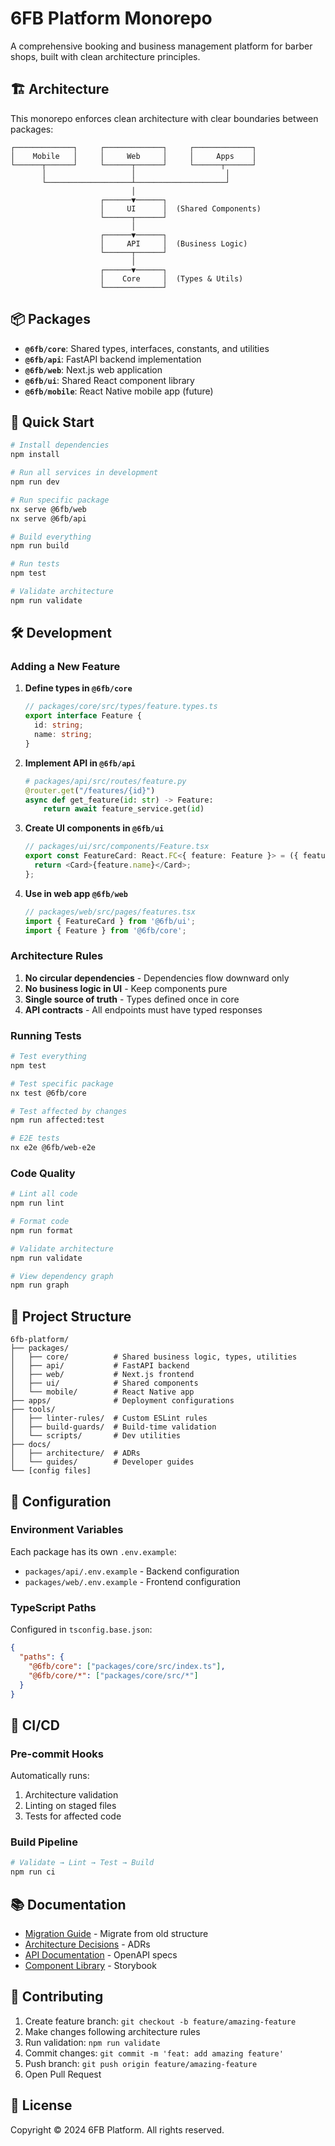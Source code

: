 # 6FB Platform Monorepo

A comprehensive booking and business management platform for barber shops, built with clean architecture principles.

## 🏗 Architecture

This monorepo enforces clean architecture with clear boundaries between packages:

```
┌─────────────┐     ┌─────────────┐     ┌─────────────┐
│    Mobile   │     │     Web     │     │     Apps    │
└──────┬──────┘     └──────┬──────┘     └──────┬──────┘
       │                   │                    │
       └───────────────────┴────────────────────┘
                           │
                    ┌──────▼──────┐
                    │     UI      │  (Shared Components)
                    └──────┬──────┘
                           │
                    ┌──────▼──────┐
                    │     API     │  (Business Logic)
                    └──────┬──────┘
                           │
                    ┌──────▼──────┐
                    │    Core     │  (Types & Utils)
                    └─────────────┘
```

## 📦 Packages

- **`@6fb/core`**: Shared types, interfaces, constants, and utilities
- **`@6fb/api`**: FastAPI backend implementation
- **`@6fb/web`**: Next.js web application
- **`@6fb/ui`**: Shared React component library
- **`@6fb/mobile`**: React Native mobile app (future)

## 🚀 Quick Start

```bash
# Install dependencies
npm install

# Run all services in development
npm run dev

# Run specific package
nx serve @6fb/web
nx serve @6fb/api

# Build everything
npm run build

# Run tests
npm test

# Validate architecture
npm run validate
```

## 🛠 Development

### Adding a New Feature

1. **Define types in `@6fb/core`**
   ```typescript
   // packages/core/src/types/feature.types.ts
   export interface Feature {
     id: string;
     name: string;
   }
   ```

2. **Implement API in `@6fb/api`**
   ```python
   # packages/api/src/routes/feature.py
   @router.get("/features/{id}")
   async def get_feature(id: str) -> Feature:
       return await feature_service.get(id)
   ```

3. **Create UI components in `@6fb/ui`**
   ```typescript
   // packages/ui/src/components/Feature.tsx
   export const FeatureCard: React.FC<{ feature: Feature }> = ({ feature }) => {
     return <Card>{feature.name}</Card>;
   };
   ```

4. **Use in web app `@6fb/web`**
   ```typescript
   // packages/web/src/pages/features.tsx
   import { FeatureCard } from '@6fb/ui';
   import { Feature } from '@6fb/core';
   ```

### Architecture Rules

1. **No circular dependencies** - Dependencies flow downward only
2. **No business logic in UI** - Keep components pure
3. **Single source of truth** - Types defined once in core
4. **API contracts** - All endpoints must have typed responses

### Running Tests

```bash
# Test everything
npm test

# Test specific package
nx test @6fb/core

# Test affected by changes
npm run affected:test

# E2E tests
nx e2e @6fb/web-e2e
```

### Code Quality

```bash
# Lint all code
npm run lint

# Format code
npm run format

# Validate architecture
npm run validate

# View dependency graph
npm run graph
```

## 📁 Project Structure

```
6fb-platform/
├── packages/
│   ├── core/          # Shared business logic, types, utilities
│   ├── api/           # FastAPI backend
│   ├── web/           # Next.js frontend
│   ├── ui/            # Shared components
│   └── mobile/        # React Native app
├── apps/              # Deployment configurations
├── tools/
│   ├── linter-rules/  # Custom ESLint rules
│   ├── build-guards/  # Build-time validation
│   └── scripts/       # Dev utilities
├── docs/
│   ├── architecture/  # ADRs
│   └── guides/        # Developer guides
└── [config files]
```

## 🔧 Configuration

### Environment Variables

Each package has its own `.env.example`:
- `packages/api/.env.example` - Backend configuration
- `packages/web/.env.example` - Frontend configuration

### TypeScript Paths

Configured in `tsconfig.base.json`:
```json
{
  "paths": {
    "@6fb/core": ["packages/core/src/index.ts"],
    "@6fb/core/*": ["packages/core/src/*"]
  }
}
```

## 🚦 CI/CD

### Pre-commit Hooks

Automatically runs:
1. Architecture validation
2. Linting on staged files
3. Tests for affected code

### Build Pipeline

```bash
# Validate → Lint → Test → Build
npm run ci
```

## 📚 Documentation

- [Migration Guide](./MIGRATION_GUIDE.md) - Migrate from old structure
- [Architecture Decisions](./docs/architecture/) - ADRs
- [API Documentation](./docs/api/) - OpenAPI specs
- [Component Library](http://localhost:6006) - Storybook

## 🤝 Contributing

1. Create feature branch: `git checkout -b feature/amazing-feature`
2. Make changes following architecture rules
3. Run validation: `npm run validate`
4. Commit changes: `git commit -m 'feat: add amazing feature'`
5. Push branch: `git push origin feature/amazing-feature`
6. Open Pull Request

## 📄 License

Copyright © 2024 6FB Platform. All rights reserved.

